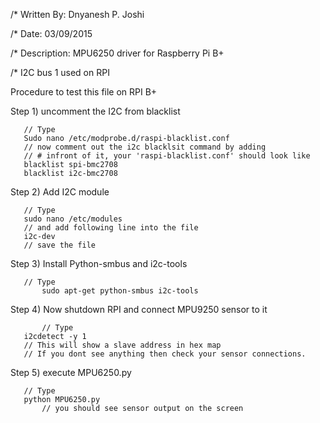 /* Written By: Dnyanesh P. Joshi

/* Date: 03/09/2015

/* Description: MPU6250 driver for Raspberry Pi B+ 

/* I2C bus 1 used on RPI 
 

   Procedure to test this file on RPI B+
   
   Step 1) uncomment the I2C from blacklist 
	   
	   // Type
 	   Sudo nano /etc/modprobe.d/raspi-blacklist.conf
	   // now comment out the i2c blacklsit command by adding
	   // # infront of it, your 'raspi-blacklist.conf' should look like 
	   blacklist spi-bmc2708	
	   blacklist i2c-bmc2708

   Step 2) Add I2C module 
 	
 	   // Type
 	   sudo nano /etc/modules
 	   // and add following line into the file 
 	   i2c-dev
 	   // save the file 
 	   
   Step 3) Install Python-smbus and i2c-tools 
   
   	   // Type	
    	   sudo apt-get python-smbus i2c-tools 
    
   Step 4) Now shutdown RPI and connect MPU9250 sensor to it 
   
    	   // Type 	 	   
 	   i2cdetect -y 1
 	   // This will show a slave address in hex map 
 	   // If you dont see anything then check your sensor connections.
    
   Step 5) execute MPU6250.py 
   
   	   // Type 
   	   python MPU6250.py
    	   // you should see sensor output on the screen 	
    	   






















